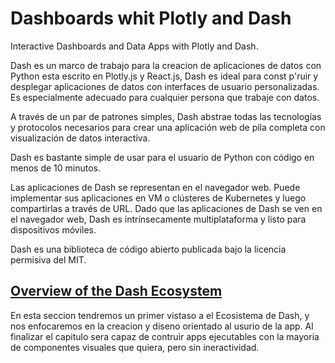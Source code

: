 # Dashboards whit Plotly and Dash

Interactive Dashboards and Data Apps with Plotly and Dash.

Dash es un marco de trabajo para la creacion de aplicaciones de datos con Python esta escrito en  Plotly.js y React.js, Dash es ideal para const p'ruir y desplegar aplicaciones de datos con interfaces de usuario personalizadas. Es especialmente adecuado para cualquier persona que trabaje con datos.

A través de un par de patrones simples, Dash abstrae todas las tecnologías y protocolos necesarios para crear una aplicación web de pila completa con visualización de datos interactiva.

Dash es bastante simple de usar para el usuario de Python con código en menos de 10 minutos.

Las aplicaciones de Dash se representan en el navegador web. Puede implementar sus aplicaciones en VM o clústeres de Kubernetes y luego compartirlas a través de URL. Dado que las aplicaciones de Dash se ven en el navegador web, Dash es intrínsecamente multiplataforma y listo para dispositivos móviles.

Dash es una biblioteca de código abierto publicada bajo la licencia permisiva del MIT.

## [Overview of the Dash Ecosystem](./1-Chapter)
En esta seccion tendremos un primer vistaso a el Ecosistema de Dash, y nos enfocaremos en la creacion y diseno orientado al usurio de la app. Al finalizar el capitulo sera capaz de contruir apps ejecutables con la mayoria de componentes visuales que quiera, pero sin ineractividad. 
